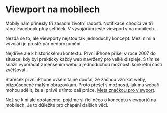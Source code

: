 # Viewport na mobilech

Mobily nám přinesly tři zásadní životní radosti. Notifikace chodící ve tři ráno. Facebook plný selfíček. V vývojářům ještě viewporty na mobilech.

Nezdá se to, ale viewporty nejstou tak jednoduchý koncept. Mezi nimi a vývojáři je prostě pár nedorozumění.

Nejdříve ale k historickému kontextu. První iPhone přišel v roce 2007 do situace, kdy byl prakticky každý web navržený pro velké displeje. S tím se snažil vypořádat zmenšením webu a jednoduchou možností konkrétní části zvětšovat. 

Stařeček první iPhone ovšem tajně doufal, že začnou vznikat weby, přizpůsobené malým obrazovkám. Proto přešel s možností, jak mu webaři mohou sdělit, že si právě s tímto dali práce. [Meta značkou pro viewport](viewport-meta.md).

Než se k ní ale dostaneme, pojďme si říci něco o konceptu viewportů na mobilech. Je to důležité pro chápání dalších věcí.


